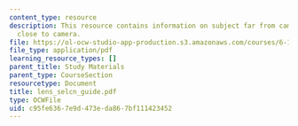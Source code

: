 ```yaml
---
content_type: resource
description: This resource contains information on subject far from camera and subject
  close to camera.
file: https://ol-ocw-studio-app-production.s3.amazonaws.com/courses/6-163-strobe-project-laboratory-fall-2005/c95fe6367e9d473eda867bf111423452_lens_selcn_guide.pdf
file_type: application/pdf
learning_resource_types: []
parent_title: Study Materials
parent_type: CourseSection
resourcetype: Document
title: lens_selcn_guide.pdf
type: OCWFile
uid: c95fe636-7e9d-473e-da86-7bf111423452
---
```

